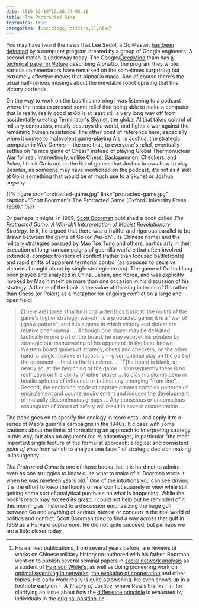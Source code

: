 ```yaml
---
date: 2016-03-10T10:36:34-05:00
title: The Protracted Game
footnotes: true
categories: [Sociology,Politics,IT,Misc]
---
```




You may have heard the news that Lee Sedol, a Go Master, [has been defeated](http://www.nytimes.com/2016/03/10/world/asia/google-alphago-lee-se-dol.html) by a computer program created by a group of Google engineers. A second match is underway today.  The Google/[DeepMind](http://deepmind.com) team has [a technical paper in *Nature*](http://www.nature.com/nature/journal/v529/n7587/full/nature16961.html) describing AlphaGo, the program they wrote. Various commentators have remarked on the sometimes surprising but extremely effective moves that AlphaGo made. And of course there's the usual half-serious musings about the inevitable robot uprising that this victory portends. 

On the way to work on the bus this morning I was listening to a podcast where the hosts expressed some relief that being able to make a computer that is really, really good at Go is at least still a very long way off from accidentally creating  Terminator's <a href="https://en.wikipedia.org/wiki/Skynet_(Terminator)">Skynet</a>, the global AI that takes control of military computers, mostly destroys the world, and fights a war against the remaining human resistance. The other point of reference here, especially when it comes to malevolent game-playing AIs, is  [Joshua](https://en.wikipedia.org/wiki/WarGames), the strategic computer in *War Games*---the one that, to everyone's relief, eventually settles on "a nice game of Chess" instead of playing Global Thermonuclear War for real. Interestingly, unlike Chess, Backgammon, Checkers, and Poker, I think Go is not on the list of games that Joshua knows how to play. Besides, as someone may have mentioned on the podcast, it's not as if skill at Go is something that would be of much use to a Skynet or Joshua anyway. 

{{% figure src="protracted-game.jpg" link="protracted-game.jpg" caption="Scott Boorman's The Protracted Game (Oxford University Press 1969)." %}}

Or perhaps it might. In 1969, [Scott Boorman](http://sociology.yale.edu/people/scott-boorman) published a book called *The Protracted Game: A Wei-chʻi Interpretation of Maoist Revolutionary Strategy*. In it, he argued that there was a fruitful and rigorous parallel to be drawn between the game of Go (or Wei-chʻi, its Chinese name) and the military strategies pursued by Mao Tse Tung and others, particularly in their execution of long-run campaigns of guerrilla warfare that often involved extended, complex frontiers of conflict (rather than focused battlefronts) and rapid shifts of apparent territorial control (as opposed to decisive victories brought about by single strategic errors). The game of Go had long been played and analyzed in China, Japan, and Korea, and was explicitly invoked by Mao himself on more than one occasion in his discussion of his strategy. A theme of the book is the value of thinking in terms of Go rather than Chess (or Poker) as a metaphor for ongoing conflict on a large and open field: 

> [There are] three structural characteristics basic to the motifs of the game's higher strategy: wei-ch'i is a protracted game; it is a "war of jigsaw pattern"; and it is a game in which victory and defeat are relative phenomena.  ... Although one player may be defeated tactically in one part of the board, he may recover his position by strategic out-manuevering of his opponent. In the best-known Western board games of strategy, chess and checkers, on the other hand, a single mistake in tactics is---given optimal play on the part of the opponent---fatal to the blunderer. ... [T]he board is blank, or nearly so, at the beginning of the game ... Consequently there is no restriction on the ability of either player ... to play his stones deep in hostile spheres of influence or behind any emerging "front line". Second, the encircling mode of capture creates complex patterns of encirclement and counterencirclement and induces the development of mutually discontinuous groups ... Any conscious or unconscious assumption of zones of safety will result in severe disorientation ....

The book goes on to specify the analogy in more detail and apply it to a series of Mao's guerrilla campaigns in the 1940s. It closes with some cautions about the limits of formalizing an approach to interpreting strategy in this way, but also an argument for its advantages, in particular "the most important single feature of the formalist approach: a logical and consistent *point of view* from which to analyze one facet" of strategic decision making in insurgency.

*The Protracted Game* is one of those books that it is hard not to admire even as one struggles to know quite what to make of it. Boorman wrote it when he was nineteen years old.[^boorman] One of the intuitions you can see driving it is the effort to keep  the fluidity of real conflict squarely in view while still getting some sort of analytical purchase on what is happening. While the book's reach may exceed its grasp, I could not help but be reminded of it this morning as I listened to a discussion emphasizing the huge gulf between Go and anything of serious interest or concern in the real world of politics and conflict. Scott Boorman tried to find a way across that gulf in 1969 as a Harvard sophomore. He did not quite succeed, but perhaps we are a little closer today.

[^boorman]: His earliest publications, from several years before, are reviews of works on Chinese military history co-authored with his father. Boorman went on to publish several seminal papers in [social network analysis](http://www.jstor.org/stable/2777596?seq=1#page_scan_tab_contents) as a student of [Harrison White's](https://en.wikipedia.org/wiki/Harrison_White), as well as doing pioneering work on  [optimal searching in networks](http://econpapers.repec.org/article/rjebellje/v_3a6_3ay_3a1975_3ai_3aspring_3ap_3a216-249.htm), [the evolution of cooperation](http://www.ncbi.nlm.nih.gov/pmc/articles/PMC433212/) and other topics. His early work really is quite astonishing. He even shows up in a footnote early on in *A Theory of Justice*, where Rawls thanks him for clarifying an issue about how the [difference principle](https://en.wikipedia.org/wiki/Justice_as_Fairness#Difference_Principle) is evaluated by individuals in the [original position](https://en.wikipedia.org/wiki/Original_position).

